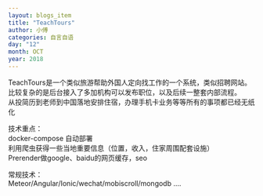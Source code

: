 ```yaml
---
layout: blogs_item
title: "TeachTours"
author: 小傅
categories: 自言自语
day: "12"
month: OCT
year: 2018
---
```




TeachTours是一个类似旅游帮助外国人定向找工作的一个系统，类似招聘网站。<br>
比较复杂的是后台接入了多加机构可以发布职位，以及后续一整套内部流程。<br>
从投简历到老师到中国落地安排住宿，办理手机卡业务等等所有的事项都已经无纸化<br>

技术重点：<br>
docker-compose 自动部署<br>
利用爬虫获得一些当地重要信息（位置，收入，住家周围配套设施）<br>
Prerender做google、baidu的网页缓存，seo<br>


常规技术：<br>
Meteor/Angular/Ionic/wechat/mobiscroll/mongodb ....


